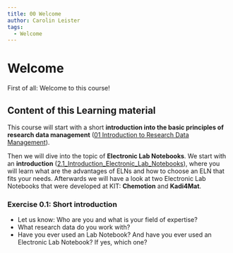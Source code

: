 ```yaml
---
title: 00 Welcome
author: Carolin Leister
tags:
  - Welcome
---
```


# Welcome

First of all: Welcome to this course!

## Content of this Learning material

This course will start with a short **introduction into the basic principles of research data management** ([01 Introduction to Research Data Management](../01%20Introduction%20to%20Research%20Data%20Management/1_RDM.md)).

Then we will dive into the topic of **Electronic Lab Notebooks**. We start with an **introduction** ([2.1_Introduction_Electronic_Lab_Notebooks](../02%20Electronic%20Lab%20Notebooks/2.1_Introduction_Electronic_Lab_Notebooks.md)), where you will learn what are the advantages of ELNs and how to choose an ELN that fits your needs. Afterwards we will have a look at two Electronic Lab Notebooks that were developed at KIT: **Chemotion** and **Kadi4Mat**.

### Exercise 0.1: Short introduction 
- Let us know: Who are you and what is your field of expertise?
- What research data do you work with?
- Have you ever used an Lab Notebook? And have you ever used an Electronic Lab Notebook? If yes, which one?

